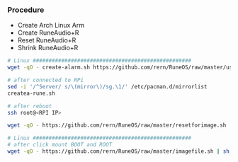 ### Procedure

- Create Arch Linux Arm
- Create RuneAudio+R
- Reset RuneAudio+R
- Shrink RuneAudio+R

```sh
# Linux ##################################################
wget -qO - create-alarm.sh https://github.com/rern/RuneOS/raw/master/usr/local/bin/create-alarm.sh | sh

# after connected to RPi
sed -i '/^Server/ s/\(mirror\)/sg.\1/' /etc/pacman.d/mirrorlist
createa-rune.sh

# after reboot
ssh root@<RPI IP>

wget -qO - https://github.com/rern/RuneOS/raw/master/resetforimage.sh | sh

# Linux ##################################################
# after click mount BOOT and ROOT
wget -qO - https://github.com/rern/RuneOS/raw/master/imagefile.sh | sh
```
